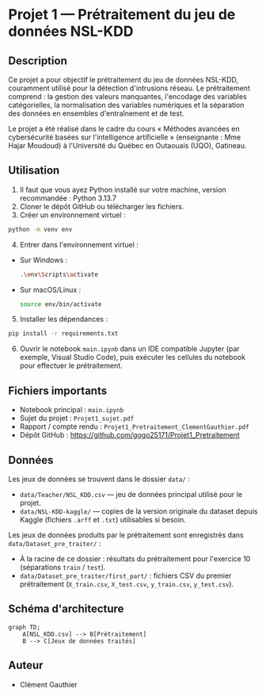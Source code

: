 # Projet 1 — Prétraitement du jeu de données NSL-KDD

## Description

Ce projet a pour objectif le prétraitement du jeu de données NSL-KDD, couramment utilisé pour la détection d'intrusions réseau. Le prétraitement comprend : la gestion des valeurs manquantes, l'encodage des variables catégorielles, la normalisation des variables numériques et la séparation des données en ensembles d'entraînement et de test.

Le projet a été réalisé dans le cadre du cours « Méthodes avancées en cybersécurité basées sur l'intelligence artificielle » (enseignante : Mme Hajar Moudoud) à l'Université du Québec en Outaouais (UQO), Gatineau.

## Utilisation

1. Il faut que vous ayez Python installé sur votre machine, version recommandée : Python 3.13.7
2. Cloner le dépôt GitHub ou télécharger les fichiers.
3. Créer un environnement virtuel :

  ```bash
  python -m venv env
  ```

4. Entrer dans l'environnement virtuel :

- Sur Windows :

    ```bash
    .\env\Scripts\activate
    ```

- Sur macOS/Linux :

    ```bash
    source env/bin/activate
    ```

5. Installer les dépendances :

  ```bash
  pip install -r requirements.txt
  ```

6. Ouvrir le notebook `main.ipynb` dans un IDE compatible Jupyter (par exemple, Visual Studio Code), puis exécuter les cellules du notebook pour effectuer le prétraitement.

## Fichiers importants

- Notebook principal : `main.ipynb`
- Sujet du projet : `Projet1_sujet.pdf`
- Rapport / compte rendu : `Projet1_Pretraitement_ClementGauthier.pdf`
- Dépôt GitHub : <https://github.com/gogo25171/Projet1_Pretraitement>

## Données

Les jeux de données se trouvent dans le dossier `data/` :

- `data/Teacher/NSL_KDD.csv` — jeu de données principal utilisé pour le projet.
- `data/NSL-KDD-kaggle/` — copies de la version originale du dataset depuis Kaggle (fichiers `.arff` et `.txt`) utilisables si besoin.

Les jeux de données produits par le prétraitement sont enregistrés dans `data/Dataset_pre_traiter/` :

- À la racine de ce dossier : résultats du prétraitement pour l'exercice 10 (séparations `train` / `test`).
- `data/Dataset_pre_traiter/first_part/` : fichiers CSV du premier prétraitement (`X_train.csv`, `X_test.csv`, `y_train.csv`, `y_test.csv`).

## Schéma d'architecture

```mermaid
graph TD;
    A[NSL_KDD.csv] --> B[Prétraitement]
    B --> C[Jeux de données traités]
```

## Auteur

- Clément Gauthier
